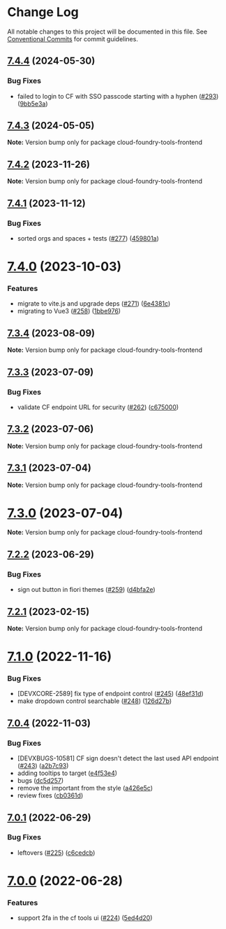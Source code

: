 # Change Log

All notable changes to this project will be documented in this file.
See [Conventional Commits](https://conventionalcommits.org) for commit guidelines.

## [7.4.4](https://github.com/SAP/cloud-foundry-tools/compare/v7.4.3...v7.4.4) (2024-05-30)

### Bug Fixes

- failed to login to CF with SSO passcode starting with a hyphen ([#293](https://github.com/SAP/cloud-foundry-tools/issues/293)) ([9bb5e3a](https://github.com/SAP/cloud-foundry-tools/commit/9bb5e3adfef757238cf01c0d83190af957349b0e))

## [7.4.3](https://github.com/SAP/cloud-foundry-tools/compare/v7.4.2...v7.4.3) (2024-05-05)

**Note:** Version bump only for package cloud-foundry-tools-frontend

## [7.4.2](https://github.com/SAP/cloud-foundry-tools/compare/v7.4.1...v7.4.2) (2023-11-26)

**Note:** Version bump only for package cloud-foundry-tools-frontend

## [7.4.1](https://github.com/SAP/cloud-foundry-tools/compare/v7.4.0...v7.4.1) (2023-11-12)

### Bug Fixes

- sorted orgs and spaces + tests ([#277](https://github.com/SAP/cloud-foundry-tools/issues/277)) ([459801a](https://github.com/SAP/cloud-foundry-tools/commit/459801a3bd2a8bb796fef4a3e0fcb6a74d9ab9f6))

# [7.4.0](https://github.com/SAP/cloud-foundry-tools/compare/v7.3.4...v7.4.0) (2023-10-03)

### Features

- migrate to vite.js and upgrade deps ([#271](https://github.com/SAP/cloud-foundry-tools/issues/271)) ([6e4381c](https://github.com/SAP/cloud-foundry-tools/commit/6e4381cd889da81424da5ce0e11bd5b78b15121c))
- migrating to Vue3 ([#258](https://github.com/SAP/cloud-foundry-tools/issues/258)) ([1bbe976](https://github.com/SAP/cloud-foundry-tools/commit/1bbe9764f3af8989d15cd5ba48cb706fc97c83d3))

## [7.3.4](https://github.com/SAP/cloud-foundry-tools/compare/v7.3.3...v7.3.4) (2023-08-09)

**Note:** Version bump only for package cloud-foundry-tools-frontend

## [7.3.3](https://github.com/SAP/cloud-foundry-tools/compare/v7.3.2...v7.3.3) (2023-07-09)

### Bug Fixes

- validate CF endpoint URL for security ([#262](https://github.com/SAP/cloud-foundry-tools/issues/262)) ([c675000](https://github.com/SAP/cloud-foundry-tools/commit/c675000514ced213ff21f6c4534161435b2ce794))

## [7.3.2](https://github.com/SAP/cloud-foundry-tools/compare/v7.3.1...v7.3.2) (2023-07-06)

**Note:** Version bump only for package cloud-foundry-tools-frontend

## [7.3.1](https://github.com/SAP/cloud-foundry-tools/compare/v7.3.0...v7.3.1) (2023-07-04)

**Note:** Version bump only for package cloud-foundry-tools-frontend

# [7.3.0](https://github.com/SAP/cloud-foundry-tools/compare/v7.2.2...v7.3.0) (2023-07-04)

**Note:** Version bump only for package cloud-foundry-tools-frontend

## [7.2.2](https://github.com/SAP/cloud-foundry-tools/compare/v7.2.1...v7.2.2) (2023-06-29)

### Bug Fixes

- sign out button in fiori themes ([#259](https://github.com/SAP/cloud-foundry-tools/issues/259)) ([d4bfa2e](https://github.com/SAP/cloud-foundry-tools/commit/d4bfa2e4d8f0dd6e130ca7a8f1865fffd7ece3d5))

## [7.2.1](https://github.com/sap-staging/cloud-foundry-tools/compare/v7.2.0...v7.2.1) (2023-02-15)

**Note:** Version bump only for package cloud-foundry-tools-frontend

# [7.1.0](https://github.com/sap-staging/cloud-foundry-tools/compare/v7.0.4...v7.1.0) (2022-11-16)

### Bug Fixes

- [DEVXCORE-2589] fix type of endpoint control ([#245](https://github.com/sap-staging/cloud-foundry-tools/issues/245)) ([48ef31d](https://github.com/sap-staging/cloud-foundry-tools/commit/48ef31dc61478bd56190edfc14c3587111732a74))
- make dropdown control searchable ([#248](https://github.com/sap-staging/cloud-foundry-tools/issues/248)) ([126d27b](https://github.com/sap-staging/cloud-foundry-tools/commit/126d27b7c24da77fc91bf3fac7b59e771a9e5c74))

## [7.0.4](https://github.com/sap-staging/cloud-foundry-tools/compare/v7.0.1...v7.0.4) (2022-11-03)

### Bug Fixes

- [DEVXBUGS-10581] CF sign doesn't detect the last used API endpoint ([#243](https://github.com/sap-staging/cloud-foundry-tools/issues/243)) ([a2b7c93](https://github.com/sap-staging/cloud-foundry-tools/commit/a2b7c93b24db17bd292d6b30dfc3310f67680d47))
- adding tooltips to target ([e4f53e4](https://github.com/sap-staging/cloud-foundry-tools/commit/e4f53e4009971ef61f1b5305fcba4b784fb3d5dd))
- bugs ([dc5d257](https://github.com/sap-staging/cloud-foundry-tools/commit/dc5d2574c86d1f9b1bca01ea44983c1e97151988))
- remove the important from the style ([a426e5c](https://github.com/sap-staging/cloud-foundry-tools/commit/a426e5cb88df128c623c08dc4cedfcc98d9376a6))
- review fixes ([cb0361d](https://github.com/sap-staging/cloud-foundry-tools/commit/cb0361d25817a06fbe8379e583f9cbda6eb2fa05))

## [7.0.1](https://github.com/SAP/cloud-foundry-tools/compare/v7.0.0...v7.0.1) (2022-06-29)

### Bug Fixes

- leftovers ([#225](https://github.com/SAP/cloud-foundry-tools/issues/225)) ([c6cedcb](https://github.com/SAP/cloud-foundry-tools/commit/c6cedcb0a67f40f3040d258b442128cb19fc70cf))

# [7.0.0](https://github.com/SAP/cloud-foundry-tools/compare/v6.5.0...v7.0.0) (2022-06-28)

### Features

- support 2fa in the cf tools ui ([#224](https://github.com/SAP/cloud-foundry-tools/issues/224)) ([5ed4d20](https://github.com/SAP/cloud-foundry-tools/commit/5ed4d20a88b86df180cf98db3dbf615e5e20ddda))
